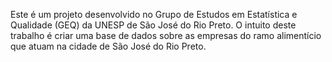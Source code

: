 Este é um projeto desenvolvido no Grupo de Estudos em Estatística e Qualidade (GEQ) da UNESP de São José do Rio Preto. O intuito deste trabalho é criar uma base de dados sobre as empresas do ramo alimentício que atuam na cidade de São José do Rio Preto.
